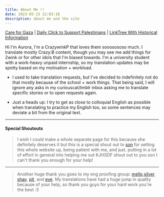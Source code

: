 ```yaml
---
title: About Me !!
date: 2023-05-15 12:03:18
description: about me and the site
---
```


[Care for Gaza](https://twitter.com/CareForGaza) | [Daily Click to Support Palestinians](https://arab.org/click-to-help/palestine/) | [LinkTree With Historical Information](https://linktr.ee/freepalestine)

Hi I'm Aurora, I'm a CrazywinkP that loves them sooosososo much. I translate mostly Crazy:B content, though you may see me add things for 2wink or for other idols that I'm biased towards. I'm a university student with a work-heavy unpaid internship, so my translation updates may be spotty based on my motivation + workload.

- I used to take translation requests, but I've decided to indefinitely not do that mostly because of the school + work things. That being said, I will ignore any asks in my curiouscat/tmblr inbox asking me to translate specific stories or to open requests again.

- Just a heads up: I try to get as close to colloquial English as possible when translating to practice my English too, so some sentences may deviate a bit from the original text.

***
#### Special Shoutouts
> I wish I could make a whole separate page for this because she definitely deserves it but this is a special shout out to [son](https://twitter.com/HELLOGlRLS) for setting this whole website up, being patient with me, and just. putting in a lot of effort in general into helping me out KJHSDF shout out to you son I can't thank you enough for your help!
***
> Another huge thank you goes to my eng proofing group: [mello](https://twitter.com/tattsuhime),[silver](https://twitter.com/morpho_partisian), [shay](https://tumblr.com/starswallowingsea), [pit](https://tumblr.com/pitxroxas), and [eve](https://www.tumblr.com/ohii-san). My translations have had a huge jump in quality because of your help, so thank you guys for your hard work you're the best :3